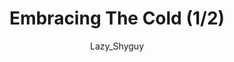 ---
media: "images/rounds/round_4_2/embracing_the_cold_1.png"
media_type: image
title: Embracing The Cold (1/2)
author: Lazy_Shyguy
desc: Bjeurn Suez, after developing cold resistance from radiation exposure, taunts the planet that has been so harsh to his fellow crewmembers.
---